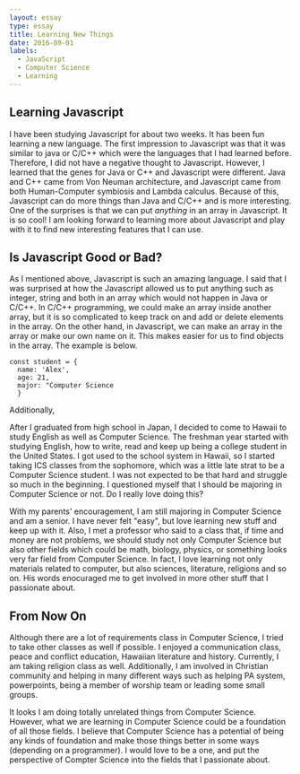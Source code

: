 ```yaml
---
layout: essay
type: essay
title: Learning New Things
date: 2016-09-01
labels:
  - JavaScript
  - Computer Science
  - Learning
---
```


## Learning Javascript

I have been studying Javascript for about two weeks.  It has been fun learning a new language.  The first impression to Javascript was that it was similar to java or C/C++ which were the languages that I had learned before.  Therefore, I did not have a negative thought to Javascript.  However, I learned that the genes for Java or C++ and Javascript were different.  Java and C++ came from Von Neuman architecture, and Javascript came from both Human-Computer symbiosis and Lambda calculus.  Because of this, Javascript can do more things than Java and C/C++ and is more interesting. One of the surprises is that we can put *anything* in an array in Javascript.  It is so cool!  I am looking forward to learning more about Javascript and play with it to find new interesting features that I can use.  

## Is Javascript Good or Bad?

As I mentioned above, Javascript is such an amazing language.  I said that I was surprised at how the Javascript allowed us to put anything such as integer, string and both in an array which would not happen in Java or C/C++.  In C/C++ programming, we could make an array inside another array, but it is so complicated to keep track on and add or delete elements in the array.  On the other hand, in Javascript, we can make an array in the array or make our own name on it. This makes easier for us to find objects in the array.  The example is below.

~~~
const student = {
  name: 'Alex',
  age: 21,
  major: "Computer Science
  }
~~~

Additionally, 

After I graduated from high school in Japan, I decided to come to Hawaii to study English as well as Computer Science.  The freshman year started with studying English, how to write, read and keep up being a college student in the United States.  I got used to the school system in Hawaii, so I started taking ICS classes from the sophomore, which was a little late strat to be a Computer Science student.  I was not expected to be that hard and struggle so much in the beginning.  I questioned myself that I should be majoring in Computer Science or not.  Do I really love doing this?

With my parents' encouragement, I am still majoring in Computer Science and am a senior.  I have never felt "easy", but love learning new stuff and keep up with it.  Also, I met a professor who said to a class that, if time and money are not problems, we should study not only Computer Science but also other fields which could be math, biology, physics, or something looks very far field from Computer Science.  In fact, I love learning not only materials related to computer, but also sciences, literature, religions and so on.  His words enocuraged me to get involved in more other stuff that I passionate about.

## From Now On

Although there are a lot of requirements class in Computer Science, I tried to take other classes as well if possible.  I enjoyed a communication class, peace and conflict education, Hawaiian literature and history.  Currently, I am taking religion class as well.  Additionally, I am involved in Christian community and helping in many different ways such as helping PA system, powerpoints, being a member of worship team or leading some small groups.  

It looks I am doing totally unrelated things from Computer Science.  However, what we are learning in Computer Science could be a foundation of all those fields.  I believe that Computer Science has a potential of being any kinds of foundation and make those things better in some ways (depending on a programmer).  I would love to be a one, and put the perspective of Compter Science into the fields that I passionate about.
